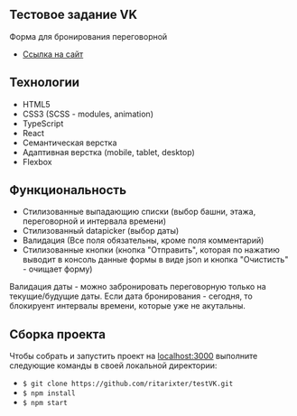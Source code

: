 ## Тестовое задание VK
Форма для бронирования переговорной

- [Cсылка на сайт](https://task2-omega.vercel.app/)

## Технологии

- HTML5
- CSS3 (SCSS - modules, animation)
- TypeScript
- React 
- Семантическая верстка
- Адаптивная верстка (mobile, tablet, desktop)
- Flexbox

## Функциональность

- Стилизованные выпадающию списки (выбор башни, этажа, переговорной и интервала времени)
- Стилизованный datapicker (выбор даты)
- Валидация (Все поля обязательны, кроме поля комментарий)
- Стилизованные кнопки (кнопка "Отправить", которая по нажатию выводит в консоль данные формы в виде json и кнопка "Очистисть" - очищает форму)

Валидация даты - можно забронировать переговорную только на текущие/будущие даты. Если дата бронирования - сегодня, то блокируент интервалы времени, которые уже не акутальны.

## Сборка проекта

Чтобы собрать и запустить проект на [localhost:3000](http://localhost:3000) выполните следующие команды в своей локальной директории:

- `$ git clone https://github.com/ritarixter/testVK.git`
- `$ npm install`
- `$ npm start`
